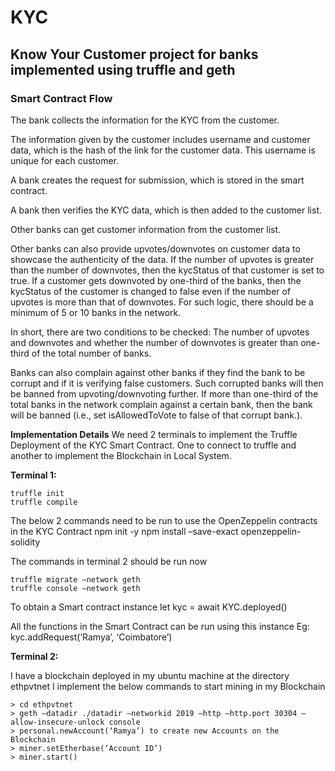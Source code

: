 # KYC
## Know Your Customer project for banks implemented using truffle and geth

### Smart Contract Flow

The bank collects the information for the KYC from the customer.

The information given by the customer includes username and customer data, which is the hash of the link for the customer data. This username is unique for each customer. 

A bank creates the request for submission, which is stored in the smart contract.

A bank then verifies the KYC data, which is then added to the customer list.

Other banks can get customer information from the customer list.

Other banks can also provide upvotes/downvotes on customer data to showcase the authenticity of the data. If the number of upvotes is greater than the number of downvotes, then the kycStatus of that customer is set to true. If a customer gets downvoted by one-third of the banks, then the kycStatus of the customer is changed to false even if the number of upvotes is more than that of downvotes. For such logic, there should be a minimum of 5 or 10 banks in the network. 

In short, there are two conditions to be checked: The number of upvotes and downvotes and whether the number of downvotes is greater than one-third of the total number of banks. 

Banks can also complain against other banks if they find the bank to be corrupt and if it is verifying false customers. Such corrupted banks will then be banned from upvoting/downvoting further. If more than one-third of the total banks in the network complain against a certain bank, then the bank will be banned (i.e., set isAllowedToVote to false of that corrupt bank.).

**Implementation Details**
We need 2 terminals to implement the Truffle Deployment of the KYC Smart Contract. One to connect to truffle and another to implement the Blockchain in Local System.

**Terminal 1:**

	truffle init
	truffle compile

The below 2 commands need to be run to use the OpenZeppelin contracts in the KYC Contract
	npm init -y
	npm install –save-exact openzeppelin-solidity

The commands in terminal 2 should be run now

	truffle migrate –network geth
	truffle console –network geth
To obtain a Smart contract instance 
	let kyc = await KYC.deployed()

All the functions in the Smart Contract can be run using this instance 
Eg: kyc.addRequest(‘Ramya’, ‘Coimbatore’)

**Terminal 2:**

I have a blockchain deployed in my ubuntu machine at the directory ethpvtnet
I implement the below commands to start mining in my Blockchain

	> cd ethpvtnet
	> geth –datadir ./datadir –networkid 2019 –http –http.port 30304 –allow-insecure-unlock console
	> personal.newAccount(‘Ramya’) to create new Accounts on the Blockchain
	> miner.setEtherbase(‘Account ID’)
	> miner.start()
